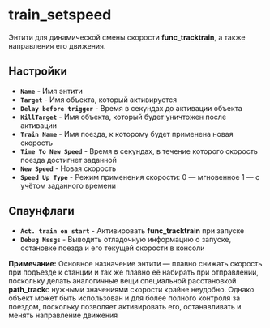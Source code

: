 ﻿# train_setspeed

Энтити для динамической смены скорости **func_tracktrain**, а также направления его движения.

## Настройки

- **`Name`**  - Имя энтити
- **`Target`** - Имя объекта, который активируется
- **`Delay before trigger`**  - Время в секундах до активации объекта
- **`KillTarget`** - Имя объекта, который будет уничтожен после активации
- **`Train Name`**  - Имя поезда, к которому будет применена новая скорость
- **`Time To New Speed`**  - Время в секундах, в течение которого скорость поезда достигнет заданной
- **`New Speed`**  - Новая скорость
- **`Speed Up Type`**  - Режим применения скорости:
 0 — мгновенное
 1 — с учётом заданного времени

## Спаунфлаги

- **`Act. train on start`** - Активировать **func_tracktrain** при запуске
- **`Debug Mssgs`** - Выводить отладочную информацию о запуске, остановке поезда и его текущей скорости в консоли

**Примечание:** Основное назначение энтити — плавно снижать скорость при подъезде к станции и так же плавно её набирать при отправлении, поскольку делать аналогичные вещи специальной расстановкой **path_track**с нужными значениями скорости крайне неудобно. Однако объект может быть использован и для более полного контроля за поездом, поскольку позволяет активировать его, останавливать и менять направление движения
